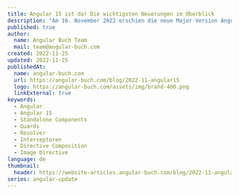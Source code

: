 ```yaml
---
title: Angular 15 ist da! Die wichtigsten Neuerungen im Überblick
description: "Am 16. November 2022 erschien die neue Major-Version Angular 15! Im Fokus des neuen Releases standen vor allem diese Themen: Stabilisierung der Standalone Components, funktionale Guards, Resolver und Interceptors sowie die Vereinfachung der initial generierten Projektdateien."
published: true
author:
  name: Angular Buch Team
  mail: team@angular-buch.com
created: 2022-11-25
updated: 2022-11-25
publishedAt:
  name: angular-buch.com
  url: https://angular-buch.com/blog/2022-11-angular15
  logo: https://angular-buch.com/assets/img/brand-400.png
  linkExternal: true
keywords:
  - Angular
  - Angular 15
  - Standalone Components
  - Guards
  - Resolver
  - Interceptoren
  - Directive Composition
  - Image Directive
language: de
thumbnail:
  header: https://website-articles.angular-buch.com/blog/2022-11-angular15/angular15.jpg
series: angular-update
---
```

